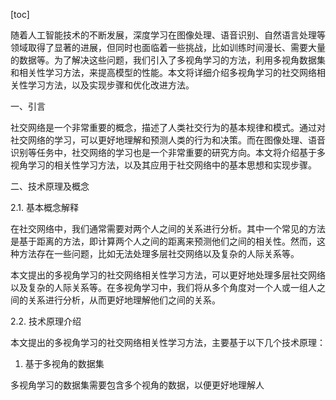 
[toc]                    
                
                
随着人工智能技术的不断发展，深度学习在图像处理、语音识别、自然语言处理等领域取得了显著的进展，但同时也面临着一些挑战，比如训练时间漫长、需要大量的数据等。为了解决这些问题，我们引入了多视角学习的方法，利用多视角数据集和相关性学习方法，来提高模型的性能。本文将详细介绍多视角学习的社交网络相关性学习方法，以及实现步骤和优化改进方法。

一、引言

社交网络是一个非常重要的概念，描述了人类社交行为的基本规律和模式。通过对社交网络的学习，可以更好地理解和预测人类的行为和决策。而在图像处理、语音识别等任务中，社交网络的学习也是一个非常重要的研究方向。本文将介绍基于多视角学习的相关性学习方法，以及其应用于社交网络中的基本思想和实现步骤。

二、技术原理及概念

2.1. 基本概念解释

在社交网络中，我们通常需要对两个人之间的关系进行分析。其中一个常见的方法是基于距离的方法，即计算两个人之间的距离来预测他们之间的相关性。然而，这种方法存在一些问题，比如无法处理多层社交网络以及复杂的人际关系等。

本文提出的多视角学习的社交网络相关性学习方法，可以更好地处理多层社交网络以及复杂的人际关系等。在多视角学习中，我们将从多个角度对一个人或一组人之间的关系进行分析，从而更好地理解他们之间的关系。

2.2. 技术原理介绍

本文提出的多视角学习的社交网络相关性学习方法，主要基于以下几个技术原理：

1. 基于多视角的数据集

多视角学习的数据集需要包含多个视角的数据，以便更好地理解人

